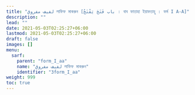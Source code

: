 ```yaml
---
title: "لفيف مفروق লাফিফ মাকরুন [باب فَتَحَ يَفْتَحُ । বাব ফাতাহা ইয়াফতাহু । ফর্ম I A-A]"
description: ""
lead: ""
date: 2021-05-03T02:25:27+06:00
lastmod: 2021-05-03T02:25:27+06:00
draft: false
images: []
menu: 
  sarf:
    parent: "form_I_aa"
    name: "لفيف مفروق লাফিফ মাকরুন"
    identifier: "3form_I_aa"
weight: 999
toc: true
---
```



